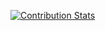 [![Contribution Stats](https://github-contribution-stats.vercel.app/api/?username=elijahjulian06)](https://github.com/LordDashMe/github-contribution-stats/)
